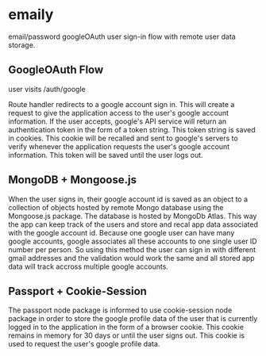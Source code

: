# emaily
email/password googleOAuth user sign-in flow with remote user data storage.

## GoogleOAuth Flow

user visits /auth/google

Route handler redirects to a google account sign in. This will create a request to give the application access to the user's google account information. If the user accepts, google's API service will return an authentication token in the form of a token string. This token string is saved in cookies. This cookie will be recalled and sent to google's servers to verify whenever the application requests the user's google account information. This token will be saved until the user logs out. 

## MongoDB + Mongoose.js

When the user signs in, their google account id is saved as an object to a collection of objects hosted by remote Mongo database using the Mongoose.js package. The database is hosted by MongoDb Atlas. This way the app can keep track of the users and store and recal app data associated with the google account id. Because one google user can have many google accounts, google associates all these accounts to one single user ID number per person. So using this method the user can sign in with different gmail addresses and the validation would work the same and all stored app data will track accross multiple google accounts.

## Passport + Cookie-Session

The passport node package is informed to use cookie-session node package in order to store the google profile data of the user that is currently logged in to the application in the form of a browser cookie. This cookie remains in memory for 30 days or until the user signs out. This cookie is used to request the user's google profile data.

